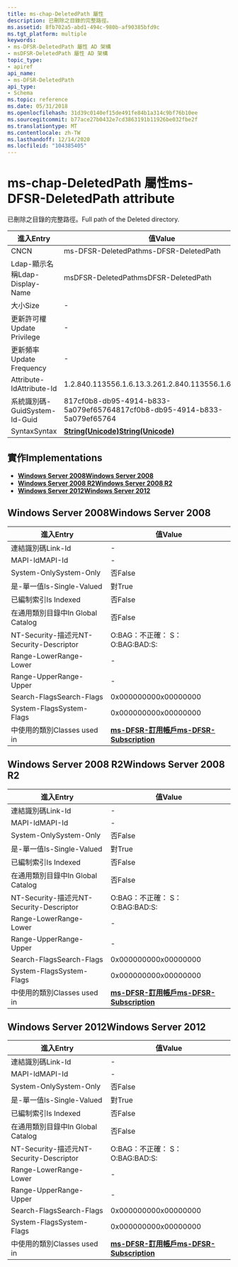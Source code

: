 ```yaml
---
title: ms-chap-DeletedPath 屬性
description: 已刪除之目錄的完整路徑。
ms.assetid: 8fb702a5-abd1-494c-980b-af90385bfd9c
ms.tgt_platform: multiple
keywords:
- ms-DFSR-DeletedPath 屬性 AD 架構
- msDFSR-DeletedPath 屬性 AD 架構
topic_type:
- apiref
api_name:
- ms-DFSR-DeletedPath
api_type:
- Schema
ms.topic: reference
ms.date: 05/31/2018
ms.openlocfilehash: 31d39c0140ef15de491fe84b1a314c9bf76b10ee
ms.sourcegitcommit: b77ace27b0432e7cd3863191b11926be032fbe2f
ms.translationtype: MT
ms.contentlocale: zh-TW
ms.lasthandoff: 12/14/2020
ms.locfileid: "104385405"
---
```

# <a name="ms-dfsr-deletedpath-attribute"></a><span data-ttu-id="c523e-105">ms-chap-DeletedPath 屬性</span><span class="sxs-lookup"><span data-stu-id="c523e-105">ms-DFSR-DeletedPath attribute</span></span>

<span data-ttu-id="c523e-106">已刪除之目錄的完整路徑。</span><span class="sxs-lookup"><span data-stu-id="c523e-106">Full path of the Deleted directory.</span></span>



| <span data-ttu-id="c523e-107">進入</span><span class="sxs-lookup"><span data-stu-id="c523e-107">Entry</span></span> | <span data-ttu-id="c523e-108">值</span><span class="sxs-lookup"><span data-stu-id="c523e-108">Value</span></span> |
|-------------------|---------------------------------------------|
| <span data-ttu-id="c523e-109">CN</span><span class="sxs-lookup"><span data-stu-id="c523e-109">CN</span></span>                | <span data-ttu-id="c523e-110">ms-DFSR-DeletedPath</span><span class="sxs-lookup"><span data-stu-id="c523e-110">ms-DFSR-DeletedPath</span></span>                         |
| <span data-ttu-id="c523e-111">Ldap-顯示名稱</span><span class="sxs-lookup"><span data-stu-id="c523e-111">Ldap-Display-Name</span></span> | <span data-ttu-id="c523e-112">msDFSR-DeletedPath</span><span class="sxs-lookup"><span data-stu-id="c523e-112">msDFSR-DeletedPath</span></span>                          |
| <span data-ttu-id="c523e-113">大小</span><span class="sxs-lookup"><span data-stu-id="c523e-113">Size</span></span>              | \-                                          |
| <span data-ttu-id="c523e-114">更新許可權</span><span class="sxs-lookup"><span data-stu-id="c523e-114">Update Privilege</span></span>  | \-                                          |
| <span data-ttu-id="c523e-115">更新頻率</span><span class="sxs-lookup"><span data-stu-id="c523e-115">Update Frequency</span></span>  | \-                                          |
| <span data-ttu-id="c523e-116">Attribute-Id</span><span class="sxs-lookup"><span data-stu-id="c523e-116">Attribute-Id</span></span>      | <span data-ttu-id="c523e-117">1.2.840.113556.1.6.13.3.26</span><span class="sxs-lookup"><span data-stu-id="c523e-117">1.2.840.113556.1.6.13.3.26</span></span>                  |
| <span data-ttu-id="c523e-118">系統識別碼-Guid</span><span class="sxs-lookup"><span data-stu-id="c523e-118">System-Id-Guid</span></span>    | <span data-ttu-id="c523e-119">817cf0b8-db95-4914-b833-5a079ef65764</span><span class="sxs-lookup"><span data-stu-id="c523e-119">817cf0b8-db95-4914-b833-5a079ef65764</span></span>        |
| <span data-ttu-id="c523e-120">Syntax</span><span class="sxs-lookup"><span data-stu-id="c523e-120">Syntax</span></span>            | [<span data-ttu-id="c523e-121">**String(Unicode)**</span><span class="sxs-lookup"><span data-stu-id="c523e-121">**String(Unicode)**</span></span>](s-string-unicode.md) |



## <a name="implementations"></a><span data-ttu-id="c523e-122">實作</span><span class="sxs-lookup"><span data-stu-id="c523e-122">Implementations</span></span>

-   [<span data-ttu-id="c523e-123">**Windows Server 2008**</span><span class="sxs-lookup"><span data-stu-id="c523e-123">**Windows Server 2008**</span></span>](#windows-server-2008)
-   [<span data-ttu-id="c523e-124">**Windows Server 2008 R2**</span><span class="sxs-lookup"><span data-stu-id="c523e-124">**Windows Server 2008 R2**</span></span>](#windows-server-2008-r2)
-   [<span data-ttu-id="c523e-125">**Windows Server 2012**</span><span class="sxs-lookup"><span data-stu-id="c523e-125">**Windows Server 2012**</span></span>](#windows-server-2012)

## <a name="windows-server-2008"></a><span data-ttu-id="c523e-126">Windows Server 2008</span><span class="sxs-lookup"><span data-stu-id="c523e-126">Windows Server 2008</span></span>



| <span data-ttu-id="c523e-127">進入</span><span class="sxs-lookup"><span data-stu-id="c523e-127">Entry</span></span> | <span data-ttu-id="c523e-128">值</span><span class="sxs-lookup"><span data-stu-id="c523e-128">Value</span></span> |
|------------------------|------------------------------------------------------------------|
| <span data-ttu-id="c523e-129">連結識別碼</span><span class="sxs-lookup"><span data-stu-id="c523e-129">Link-Id</span></span>                | \-                                                               |
| <span data-ttu-id="c523e-130">MAPI-Id</span><span class="sxs-lookup"><span data-stu-id="c523e-130">MAPI-Id</span></span>                | \-                                                               |
| <span data-ttu-id="c523e-131">System-Only</span><span class="sxs-lookup"><span data-stu-id="c523e-131">System-Only</span></span>            | <span data-ttu-id="c523e-132">否</span><span class="sxs-lookup"><span data-stu-id="c523e-132">False</span></span>                                                            |
| <span data-ttu-id="c523e-133">是-單一值</span><span class="sxs-lookup"><span data-stu-id="c523e-133">Is-Single-Valued</span></span>       | <span data-ttu-id="c523e-134">對</span><span class="sxs-lookup"><span data-stu-id="c523e-134">True</span></span>                                                             |
| <span data-ttu-id="c523e-135">已編制索引</span><span class="sxs-lookup"><span data-stu-id="c523e-135">Is Indexed</span></span>             | <span data-ttu-id="c523e-136">否</span><span class="sxs-lookup"><span data-stu-id="c523e-136">False</span></span>                                                            |
| <span data-ttu-id="c523e-137">在通用類別目錄中</span><span class="sxs-lookup"><span data-stu-id="c523e-137">In Global Catalog</span></span>      | <span data-ttu-id="c523e-138">否</span><span class="sxs-lookup"><span data-stu-id="c523e-138">False</span></span>                                                            |
| <span data-ttu-id="c523e-139">NT-Security-描述元</span><span class="sxs-lookup"><span data-stu-id="c523e-139">NT-Security-Descriptor</span></span> | <span data-ttu-id="c523e-140">O:BAG：不正確： S：</span><span class="sxs-lookup"><span data-stu-id="c523e-140">O:BAG:BAD:S:</span></span>                                                     |
| <span data-ttu-id="c523e-141">Range-Lower</span><span class="sxs-lookup"><span data-stu-id="c523e-141">Range-Lower</span></span>            | \-                                                               |
| <span data-ttu-id="c523e-142">Range-Upper</span><span class="sxs-lookup"><span data-stu-id="c523e-142">Range-Upper</span></span>            | \-                                                               |
| <span data-ttu-id="c523e-143">Search-Flags</span><span class="sxs-lookup"><span data-stu-id="c523e-143">Search-Flags</span></span>           | <span data-ttu-id="c523e-144">0x00000000</span><span class="sxs-lookup"><span data-stu-id="c523e-144">0x00000000</span></span>                                                       |
| <span data-ttu-id="c523e-145">System-Flags</span><span class="sxs-lookup"><span data-stu-id="c523e-145">System-Flags</span></span>           | <span data-ttu-id="c523e-146">0x00000000</span><span class="sxs-lookup"><span data-stu-id="c523e-146">0x00000000</span></span>                                                       |
| <span data-ttu-id="c523e-147">中使用的類別</span><span class="sxs-lookup"><span data-stu-id="c523e-147">Classes used in</span></span>        | [<span data-ttu-id="c523e-148">**ms-DFSR-訂用帳戶**</span><span class="sxs-lookup"><span data-stu-id="c523e-148">**ms-DFSR-Subscription**</span></span>](c-msdfsr-subscription.md)<br/> |



## <a name="windows-server-2008-r2"></a><span data-ttu-id="c523e-149">Windows Server 2008 R2</span><span class="sxs-lookup"><span data-stu-id="c523e-149">Windows Server 2008 R2</span></span>



| <span data-ttu-id="c523e-150">進入</span><span class="sxs-lookup"><span data-stu-id="c523e-150">Entry</span></span> | <span data-ttu-id="c523e-151">值</span><span class="sxs-lookup"><span data-stu-id="c523e-151">Value</span></span> |
|------------------------|------------------------------------------------------------------|
| <span data-ttu-id="c523e-152">連結識別碼</span><span class="sxs-lookup"><span data-stu-id="c523e-152">Link-Id</span></span>                | \-                                                               |
| <span data-ttu-id="c523e-153">MAPI-Id</span><span class="sxs-lookup"><span data-stu-id="c523e-153">MAPI-Id</span></span>                | \-                                                               |
| <span data-ttu-id="c523e-154">System-Only</span><span class="sxs-lookup"><span data-stu-id="c523e-154">System-Only</span></span>            | <span data-ttu-id="c523e-155">否</span><span class="sxs-lookup"><span data-stu-id="c523e-155">False</span></span>                                                            |
| <span data-ttu-id="c523e-156">是-單一值</span><span class="sxs-lookup"><span data-stu-id="c523e-156">Is-Single-Valued</span></span>       | <span data-ttu-id="c523e-157">對</span><span class="sxs-lookup"><span data-stu-id="c523e-157">True</span></span>                                                             |
| <span data-ttu-id="c523e-158">已編制索引</span><span class="sxs-lookup"><span data-stu-id="c523e-158">Is Indexed</span></span>             | <span data-ttu-id="c523e-159">否</span><span class="sxs-lookup"><span data-stu-id="c523e-159">False</span></span>                                                            |
| <span data-ttu-id="c523e-160">在通用類別目錄中</span><span class="sxs-lookup"><span data-stu-id="c523e-160">In Global Catalog</span></span>      | <span data-ttu-id="c523e-161">否</span><span class="sxs-lookup"><span data-stu-id="c523e-161">False</span></span>                                                            |
| <span data-ttu-id="c523e-162">NT-Security-描述元</span><span class="sxs-lookup"><span data-stu-id="c523e-162">NT-Security-Descriptor</span></span> | <span data-ttu-id="c523e-163">O:BAG：不正確： S：</span><span class="sxs-lookup"><span data-stu-id="c523e-163">O:BAG:BAD:S:</span></span>                                                     |
| <span data-ttu-id="c523e-164">Range-Lower</span><span class="sxs-lookup"><span data-stu-id="c523e-164">Range-Lower</span></span>            | \-                                                               |
| <span data-ttu-id="c523e-165">Range-Upper</span><span class="sxs-lookup"><span data-stu-id="c523e-165">Range-Upper</span></span>            | \-                                                               |
| <span data-ttu-id="c523e-166">Search-Flags</span><span class="sxs-lookup"><span data-stu-id="c523e-166">Search-Flags</span></span>           | <span data-ttu-id="c523e-167">0x00000000</span><span class="sxs-lookup"><span data-stu-id="c523e-167">0x00000000</span></span>                                                       |
| <span data-ttu-id="c523e-168">System-Flags</span><span class="sxs-lookup"><span data-stu-id="c523e-168">System-Flags</span></span>           | <span data-ttu-id="c523e-169">0x00000000</span><span class="sxs-lookup"><span data-stu-id="c523e-169">0x00000000</span></span>                                                       |
| <span data-ttu-id="c523e-170">中使用的類別</span><span class="sxs-lookup"><span data-stu-id="c523e-170">Classes used in</span></span>        | [<span data-ttu-id="c523e-171">**ms-DFSR-訂用帳戶**</span><span class="sxs-lookup"><span data-stu-id="c523e-171">**ms-DFSR-Subscription**</span></span>](c-msdfsr-subscription.md)<br/> |



## <a name="windows-server-2012"></a><span data-ttu-id="c523e-172">Windows Server 2012</span><span class="sxs-lookup"><span data-stu-id="c523e-172">Windows Server 2012</span></span>



| <span data-ttu-id="c523e-173">進入</span><span class="sxs-lookup"><span data-stu-id="c523e-173">Entry</span></span> | <span data-ttu-id="c523e-174">值</span><span class="sxs-lookup"><span data-stu-id="c523e-174">Value</span></span> |
|------------------------|------------------------------------------------------------------|
| <span data-ttu-id="c523e-175">連結識別碼</span><span class="sxs-lookup"><span data-stu-id="c523e-175">Link-Id</span></span>                | \-                                                               |
| <span data-ttu-id="c523e-176">MAPI-Id</span><span class="sxs-lookup"><span data-stu-id="c523e-176">MAPI-Id</span></span>                | \-                                                               |
| <span data-ttu-id="c523e-177">System-Only</span><span class="sxs-lookup"><span data-stu-id="c523e-177">System-Only</span></span>            | <span data-ttu-id="c523e-178">否</span><span class="sxs-lookup"><span data-stu-id="c523e-178">False</span></span>                                                            |
| <span data-ttu-id="c523e-179">是-單一值</span><span class="sxs-lookup"><span data-stu-id="c523e-179">Is-Single-Valued</span></span>       | <span data-ttu-id="c523e-180">對</span><span class="sxs-lookup"><span data-stu-id="c523e-180">True</span></span>                                                             |
| <span data-ttu-id="c523e-181">已編制索引</span><span class="sxs-lookup"><span data-stu-id="c523e-181">Is Indexed</span></span>             | <span data-ttu-id="c523e-182">否</span><span class="sxs-lookup"><span data-stu-id="c523e-182">False</span></span>                                                            |
| <span data-ttu-id="c523e-183">在通用類別目錄中</span><span class="sxs-lookup"><span data-stu-id="c523e-183">In Global Catalog</span></span>      | <span data-ttu-id="c523e-184">否</span><span class="sxs-lookup"><span data-stu-id="c523e-184">False</span></span>                                                            |
| <span data-ttu-id="c523e-185">NT-Security-描述元</span><span class="sxs-lookup"><span data-stu-id="c523e-185">NT-Security-Descriptor</span></span> | <span data-ttu-id="c523e-186">O:BAG：不正確： S：</span><span class="sxs-lookup"><span data-stu-id="c523e-186">O:BAG:BAD:S:</span></span>                                                     |
| <span data-ttu-id="c523e-187">Range-Lower</span><span class="sxs-lookup"><span data-stu-id="c523e-187">Range-Lower</span></span>            | \-                                                               |
| <span data-ttu-id="c523e-188">Range-Upper</span><span class="sxs-lookup"><span data-stu-id="c523e-188">Range-Upper</span></span>            | \-                                                               |
| <span data-ttu-id="c523e-189">Search-Flags</span><span class="sxs-lookup"><span data-stu-id="c523e-189">Search-Flags</span></span>           | <span data-ttu-id="c523e-190">0x00000000</span><span class="sxs-lookup"><span data-stu-id="c523e-190">0x00000000</span></span>                                                       |
| <span data-ttu-id="c523e-191">System-Flags</span><span class="sxs-lookup"><span data-stu-id="c523e-191">System-Flags</span></span>           | <span data-ttu-id="c523e-192">0x00000000</span><span class="sxs-lookup"><span data-stu-id="c523e-192">0x00000000</span></span>                                                       |
| <span data-ttu-id="c523e-193">中使用的類別</span><span class="sxs-lookup"><span data-stu-id="c523e-193">Classes used in</span></span>        | [<span data-ttu-id="c523e-194">**ms-DFSR-訂用帳戶**</span><span class="sxs-lookup"><span data-stu-id="c523e-194">**ms-DFSR-Subscription**</span></span>](c-msdfsr-subscription.md)<br/> |



 

 





